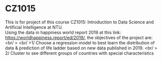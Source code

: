 # CZ1015
This is for project of this course CZ1015: Introduction to Data Science and Artificial Intelligence at NTU. <br />
Using the data in happiness world report 2019 at this link: https://worldhappiness.report/ed/2019/, the objectives of the project are: <br/ >
<br/ >1/ Choose a regression model to best learn the distribution of data & prediction of life ladder based on new data published in 2019.
<br/ > 2/ Cluster to see different groups of countries with special characteristics
